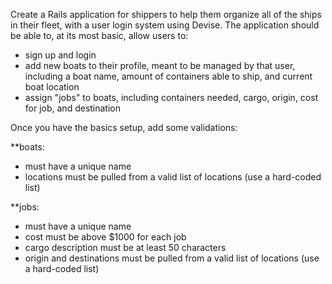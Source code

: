 Create a Rails application for shippers to help them organize all of the ships in their fleet, with a user login system using Devise. The application should be able to, at its most basic, allow users to:

* sign up and login
* add new boats to their profile, meant to be managed by that user, including a boat name, amount of containers able to ship, and current boat location
* assign "jobs" to boats, including containers needed, cargo, origin, cost for job, and destination


Once you have the basics setup, add some validations:

**boats:

* must have a unique name
* locations must be pulled from a valid list of locations (use a hard-coded list)

**jobs:

* must have a unique name
* cost must be above $1000 for each job
* cargo description must be at least 50 characters
* origin and destinations must be pulled from a valid list of locations (use a hard-coded list)